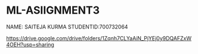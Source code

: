 # ML-ASIIGNMENT3
NAME: SAITEJA KURMA
STUDENTID:700732064

https://drive.google.com/drive/folders/1Zqnh7CLYaAiN_PjYEj0y9DQAFZxW4OEH?usp=sharing
